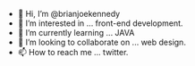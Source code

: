 - 👋 Hi, I’m @brianjoekennedy
- 👀 I’m interested in ... front-end development.
- 🌱 I’m currently learning ... JAVA
- 💞️ I’m looking to collaborate on ... web design.
- 📫 How to reach me ... twitter.

<!---
brianjoekennedy/brianjoekennedy is a ✨ special ✨ repository because its `README.md` (this file) appears on your GitHub profile.
You can click the Preview link to take a look at your changes.
--->
